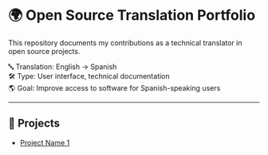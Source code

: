 # 🌍 Open Source Translation Portfolio

This repository documents my contributions as a technical translator in open source projects.

🔤 Translation: English → Spanish  
🛠️ Type: User interface, technical documentation  
🌎 Goal: Improve access to software for Spanish-speaking users

---

## 📁 Projects

- [Project Name 1](./FPS-Display/)

